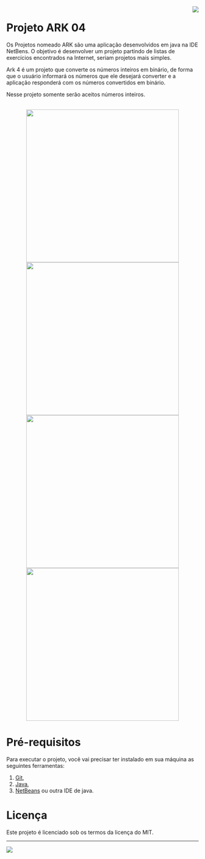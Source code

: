 <img src="https://github.com/VictorAugustoRodriguesGomes/Projeto_ARK_04_Java/blob/main/img/base/java.png?raw=true" align="right"/>

# Projeto ARK 04

Os Projetos nomeado ARK são uma aplicação desenvolvidos em java na IDE NetBens. O objetivo é desenvolver um projeto partindo de listas de exercícios encontrados na Internet, seriam projetos mais simples.

Ark 4 é um projeto que converte os números inteiros em binário, de forma que o usuário informará os números que ele desejará converter e a aplicação responderá com os números convertidos em binário.

Nesse projeto somente serão aceitos números inteiros.

</br>

<div align="center">
<img src="https://github.com/VictorAugustoRodriguesGomes/Projeto_ARK_04_Java/blob/main/img/projeto/p1.png?raw=true" width="400"/>
<img src="https://github.com/VictorAugustoRodriguesGomes/Projeto_ARK_04_Java/blob/main/img/projeto/p2.png?raw=true" width="400"/>
<img src="https://github.com/VictorAugustoRodriguesGomes/Projeto_ARK_04_Java/blob/main/img/projeto/p3.png?raw=true" width="400"/>
<img src="https://github.com/VictorAugustoRodriguesGomes/Projeto_ARK_04_Java/blob/main/img/projeto/p4.png?raw=true" width="400"/>
 </div>

# Pré-requisitos

Para executar o projeto, você vai precisar ter instalado em sua máquina as seguintes ferramentas:
1. [Git](https://git-scm.com),
2. [Java](https://www.java.com/pt-BR/),
3. [NetBeans](https://netbeans.apache.org/) ou outra IDE de java.

# Licença

Este projeto é licenciado sob os termos da licença do MIT.

---------

<img src="https://github.com/VictorAugustoRodriguesGomes/Projeto_ARK_0_Java/blob/main/img/base/dados.png?raw=true"/>

